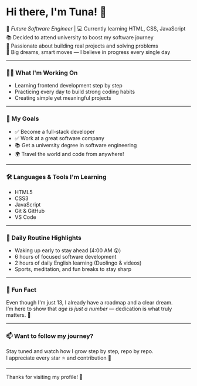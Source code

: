 # Hi there, I'm Tuna! 👋

🎯 *Future Software Engineer* | 💻 Currently learning HTML, CSS, JavaScript  
📚 Decided to attend university to boost my software journey  
🧠 Passionate about building real projects and solving problems  
🚀 Big dreams, smart moves — I believe in progress every single day  

---

### 👨‍💻 What I'm Working On
- Learning frontend development step by step
- Practicing every day to build strong coding habits
- Creating simple yet meaningful projects

---

### 💼 My Goals
- ✅ Become a full-stack developer
- ✅ Work at a great software company
- 📚 Get a university degree in software engineering
- 🌍 Travel the world and code from anywhere!

---

### 🛠 Languages & Tools I'm Learning
- HTML5  
- CSS3  
- JavaScript  
- Git & GitHub  
- VS Code  

---

### 🧠 Daily Routine Highlights
- Waking up early to stay ahead (4:00 AM 😮)
- 6 hours of focused software development  
- 2 hours of daily English learning (Duolingo & videos)  
- Sports, meditation, and fun breaks to stay sharp  

---

### 🌟 Fun Fact
Even though I'm just 13, I already have a roadmap and a clear dream.  
I’m here to show that *age is just a number* — dedication is what truly matters. 💪

---

### 📫 Want to follow my journey?
Stay tuned and watch how I grow step by step, repo by repo.  
I appreciate every star ⭐ and contribution 🤝

---

Thanks for visiting my profile! 🚀
